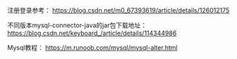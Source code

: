 注册登录参考：
https://blog.csdn.net/m0_67393619/article/details/126012175

不同版本mysql-connector-java的jar包下载地址：
https://blog.csdn.net/keyboard_/article/details/114344986

Mysql教程：
https://m.runoob.com/mysql/mysql-alter.html
